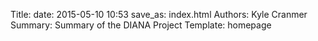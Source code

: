 Title: 
date: 2015-05-10 10:53
save_as: index.html
Authors: Kyle Cranmer
Summary: Summary of the DIANA Project
Template: homepage

